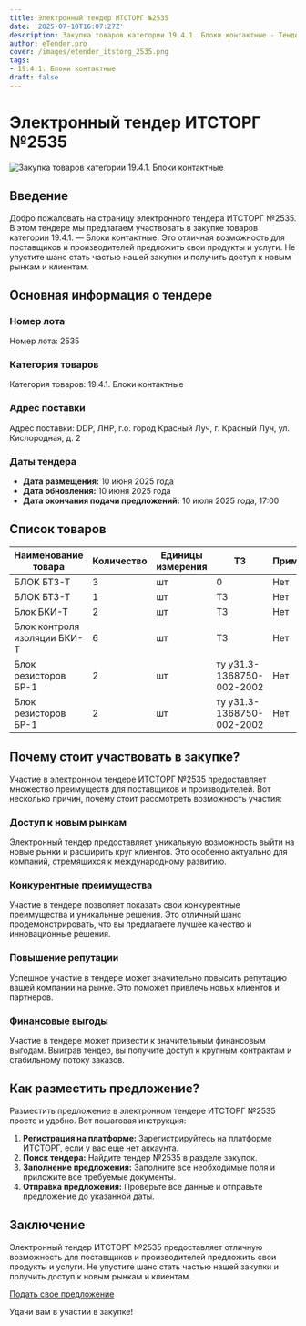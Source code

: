 ```yaml
---
title: Электронный тендер ИТСТОРГ №2535
date: '2025-07-10T16:07:27Z'
description: Закупка товаров категории 19.4.1. Блоки контактные - Тендер №2535
author: eTender.pro
cover: /images/etender_itstorg_2535.png
tags:
- 19.4.1. Блоки контактные
draft: false
---
```

# Электронный тендер ИТСТОРГ №2535

![Закупка товаров категории 19.4.1. Блоки контактные](/images/etender_itstorg_2535.png)

## Введение

Добро пожаловать на страницу электронного тендера ИТСТОРГ №2535. В этом тендере мы предлагаем участвовать в закупке товаров категории 19.4.1. — Блоки контактные. Это отличная возможность для поставщиков и производителей предложить свои продукты и услуги. Не упустите шанс стать частью нашей закупки и получить доступ к новым рынкам и клиентам.

## Основная информация о тендере

### Номер лота

Номер лота: 2535

### Категория товаров

Категория товаров: 19.4.1. Блоки контактные

### Адрес поставки

Адрес поставки: DDP, ЛНР, г.о. город Красный Луч, г. Красный Луч, ул. Кислородная, д. 2

### Даты тендера

- **Дата размещения:** 10 июня 2025 года
- **Дата обновления:** 10 июня 2025 года
- **Дата окончания подачи предложений:** 10 июля 2025 года, 17:00

## Список товаров

| Наименование товара | Количество | Единицы измерения | ТЗ | Примечания |
|----------------------|------------|------------------|----|------------|
| БЛОК БТЗ-Т          | 3          | шт               | 0  | Нет        |
| БЛОК БТЗ-Т          | 1          | шт               | ТЗ | Нет        |
| Блок БКИ-Т           | 2          | шт               | ТЗ | Нет        |
| Блок контроля изоляции БКИ-Т | 6 | шт               | ТЗ | Нет        |
| Блок резисторов БР-1 | 2          | шт               | ту у31.3-1368750-002-2002 | Нет        |
| Блок резисторов БР-1 | 2          | шт               | ту у31.3-1368750-002-2002 | Нет        |

## Почему стоит участвовать в закупке?

Участие в электронном тендере ИТСТОРГ №2535 предоставляет множество преимуществ для поставщиков и производителей. Вот несколько причин, почему стоит рассмотреть возможность участия:

### Доступ к новым рынкам

Электронный тендер предоставляет уникальную возможность выйти на новые рынки и расширить круг клиентов. Это особенно актуально для компаний, стремящихся к международному развитию.

### Конкурентные преимущества

Участие в тендере позволяет показать свои конкурентные преимущества и уникальные решения. Это отличный шанс продемонстрировать, что вы предлагаете лучшее качество и инновационные решения.

### Повышение репутации

Успешное участие в тендере может значительно повысить репутацию вашей компании на рынке. Это поможет привлечь новых клиентов и партнеров.

### Финансовые выгоды

Участие в тендере может привести к значительным финансовым выгодам. Выиграв тендер, вы получите доступ к крупным контрактам и стабильному потоку заказов.

## Как разместить предложение?

Разместить предложение в электронном тендере ИТСТОРГ №2535 просто и удобно. Вот пошаговая инструкция:

1. **Регистрация на платформе:** Зарегистрируйтесь на платформе ИТСТОРГ, если у вас еще нет аккаунта.
2. **Поиск тендера:** Найдите тендер №2535 в разделе закупок.
3. **Заполнение предложения:** Заполните все необходимые поля и приложите все требуемые документы.
4. **Отправка предложения:** Проверьте все данные и отправьте предложение до указанной даты.

## Заключение

Электронный тендер ИТСТОРГ №2535 предоставляет отличную возможность для поставщиков и производителей предложить свои продукты и услуги. Не упустите шанс стать частью нашей закупки и получить доступ к новым рынкам и клиентам.

[Подать свое предложение](https://itstorg.ru/tender-2535?utm_source=etender)

Удачи вам в участии в закупке!